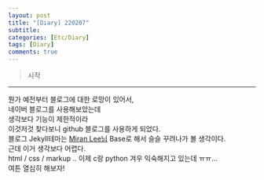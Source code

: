 ```yaml
---
layout: post
title: "[Diary] 220207"
subtitle:
categories: [Etc/Diary]
tags: [Diary]
comments: true
---
```


><point>시작</point>

---

뭔가 예전부터 블로그에 대한 로망이 있어서,  
네이버 블로그를 사용해보았는데  
생각보다 기능이 제한적이라  
이것저것 찾다보니 github 블로그를 사용하게 되었다.  
블로그 Jekyll테마는 [Miran Lee님](https://mmirann.github.io/) Base로 해서 슬슬 꾸려나가 볼 생각이다.  
근데 이거 생각보다 어렵다.  
html / css / markup .. 이제 c랑 python 겨우 익숙해지고 있는데 ㅠㅠ...  
여튼 열심히 해보자!  